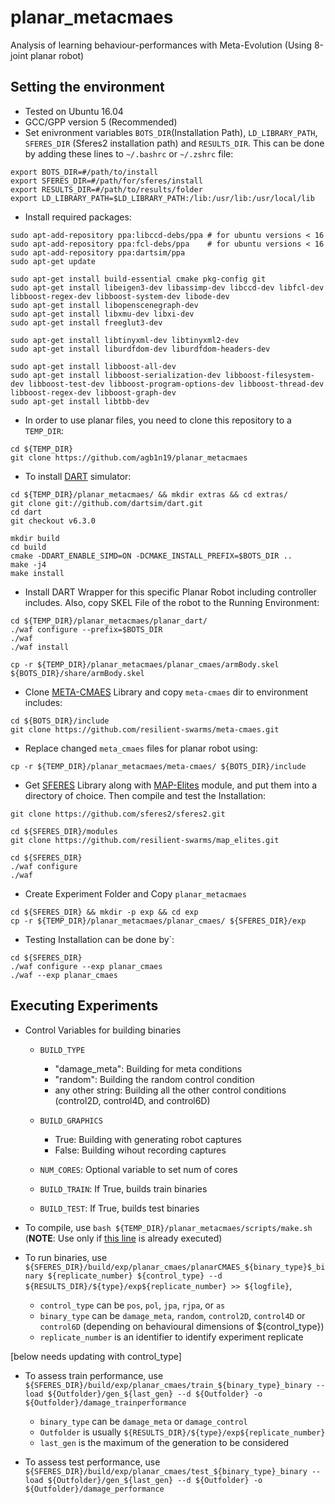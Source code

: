 # planar_metacmaes

Analysis of learning behaviour-performances with Meta-Evolution (Using 8-joint planar robot) 

## Setting the environment

- Tested on Ubuntu 16.04
- GCC/GPP version 5 (Recommended)
- Set enivronment variables `BOTS_DIR`(Installation Path), `LD_LIBRARY_PATH`, `SFERES_DIR` (Sferes2 installation path) and `RESULTS_DIR`. This can be done by adding these lines to `~/.bashrc` or `~/.zshrc` file:
```
export BOTS_DIR=#/path/to/install
export SFERES_DIR=#/path/for/sferes/install
export RESULTS_DIR=#/path/to/results/folder
export LD_LIBRARY_PATH=$LD_LIBRARY_PATH:/lib:/usr/lib:/usr/local/lib
```
- Install required packages:
```
sudo apt-add-repository ppa:libccd-debs/ppa # for ubuntu versions < 16
sudo apt-add-repository ppa:fcl-debs/ppa    # for ubuntu versions < 16
sudo apt-add-repository ppa:dartsim/ppa
sudo apt-get update

sudo apt-get install build-essential cmake pkg-config git
sudo apt-get install libeigen3-dev libassimp-dev libccd-dev libfcl-dev libboost-regex-dev libboost-system-dev libode-dev
sudo apt-get install libopenscenegraph-dev
sudo apt-get install libxmu-dev libxi-dev
sudo apt-get install freeglut3-dev

sudo apt-get install libtinyxml-dev libtinyxml2-dev
sudo apt-get install liburdfdom-dev liburdfdom-headers-dev

sudo apt-get install libboost-all-dev
sudo apt-get install libboost-serialization-dev libboost-filesystem-dev libboost-test-dev libboost-program-options-dev libboost-thread-dev libboost-regex-dev libboost-graph-dev
sudo apt-get install libtbb-dev
```
- In order to use planar files, you need to clone this repository to a `TEMP_DIR`:
```
cd ${TEMP_DIR}
git clone https://github.com/agb1n19/planar_metacmaes
```
- To install [DART](https://github.com/dartsim/dart) simulator:
```
cd ${TEMP_DIR}/planar_metacmaes/ && mkdir extras && cd extras/
git clone git://github.com/dartsim/dart.git
cd dart
git checkout v6.3.0

mkdir build
cd build
cmake -DDART_ENABLE_SIMD=ON -DCMAKE_INSTALL_PREFIX=$BOTS_DIR ..
make -j4
make install
```
- Install DART Wrapper for this specific Planar Robot including controller includes. Also, copy SKEL File of the robot to the Running Environment:
```
cd ${TEMP_DIR}/planar_metacmaes/planar_dart/
./waf configure --prefix=$BOTS_DIR
./waf
./waf install

cp -r ${TEMP_DIR}/planar_metacmaes/planar_cmaes/armBody.skel ${BOTS_DIR}/share/armBody.skel
```
- Clone [META-CMAES](https://github.com/resilient-swarms/meta-cmaes) Library and copy `meta-cmaes` dir to environment includes:
```
cd ${BOTS_DIR}/include
git clone https://github.com/resilient-swarms/meta-cmaes.git
```
- Replace changed `meta_cmaes` files for planar robot using:
```
cp -r ${TEMP_DIR}/planar_metacmaes/meta-cmaes/ ${BOTS_DIR}/include
```
- Get [SFERES](https://github.com/sferes2/sferes2) Library along with [MAP-Elites](https://github.com/resilient-swarms/map_elites) module, and put them into a directory of choice. Then compile and test the Installation:
```
git clone https://github.com/sferes2/sferes2.git

cd ${SFERES_DIR}/modules
git clone https://github.com/resilient-swarms/map_elites.git

cd ${SFERES_DIR}
./waf configure
./waf
```
- Create Experiment Folder and Copy `planar_metacmaes`
```
cd ${SFERES_DIR} && mkdir -p exp && cd exp
cp -r ${TEMP_DIR}/planar_metacmaes/planar_cmaes/ ${SFERES_DIR}/exp
```
- Testing Installation can be done by`:
```
cd ${SFERES_DIR}
./waf configure --exp planar_cmaes
./waf --exp planar_cmaes
```
## Executing Experiments

- Control Variables for building binaries

  * `BUILD_TYPE`
     - "damage_meta": Building for meta conditions
     - "random": Building the random control condition
     - any other string: Building all the other control conditions (control2D, control4D, and control6D)
    
  * `BUILD_GRAPHICS`
     - True: Building with generating robot captures
     - False: Building wihout recording captures
    
  * `NUM_CORES`: Optional variable to set num of cores
  
  * `BUILD_TRAIN`: If True, builds train binaries
  
  * `BUILD_TEST`: If True, builds test binaries
  
- To compile, use `bash ${TEMP_DIR}/planar_metacmaes/scripts/make.sh` (**NOTE**: Use only if [this line](https://github.com/agb1n19/planar_metacmaes/README.md#L95) is already executed)

- To run binaries, use `${SFERES_DIR}/build/exp/planar_cmaes/planarCMAES_${binary_type}$_binary ${replicate_number} ${control_type} --d ${RESULTS_DIR}/${type}/exp${replicate_number} >> ${logfile}`,
  * `control_type` can be `pos`, `pol`, `jpa`, `rjpa`, or `as`
  * `binary_type` can be `damage_meta`, `random`, `control2D`, `control4D` or `control6D` (depending on behavioural dimensions of ${control_type})
  * `replicate_number` is an identifier to identify experiment replicate
  
[below needs updating with control_type]

- To assess train performance, use `${SFERES_DIR}/build/exp/planar_cmaes/train_${binary_type}_binary --load ${Outfolder}/gen_${last_gen} --d ${Outfolder} -o ${Outfolder}/damage_trainperformance`
  * `binary_type` can be `damage_meta` or `damage_control`
  * `Outfolder` is usually `${RESULTS_DIR}/${type}/exp${replicate_number}`
  * `last_gen` is the maximum of the generation to be considered
  
- To assess test performance, use `${SFERES_DIR}/build/exp/planar_cmaes/test_${binary_type}_binary --load ${Outfolder}/gen_${last_gen} --d ${Outfolder} -o ${Outfolder}/damage_performance`
